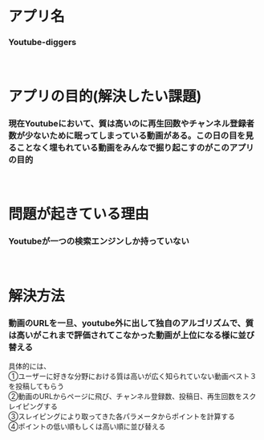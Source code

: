 # アプリ名

### Youtube-diggers   
　　

# アプリの目的(解決したい課題)

### 現在Youtubeにおいて、質は高いのに再生回数やチャンネル登録者数が少ないために眠ってしまっている動画がある。この日の目を見ることなく埋もれている動画をみんなで掘り起こすのがこのアプリの目的
　　

# 問題が起きている理由

### Youtubeが一つの検索エンジンしか持っていない				
　　

# 解決方法	

### 動画のURLを一旦、youtube外に出して独自のアルゴリズムで、質は高いがこれまで評価されてこなかった動画が上位になる様に並び替える  
具体的には、  
①ユーザーに好きな分野における質は高いが広く知られていない動画ベスト３を投稿してもらう  
②動画のURLからページに飛び、チャンネル登録数、投稿日、再生回数をスクレイピングする  
③スレイピングにより取ってきた各パラメータからポイントを計算する  
④ポイントの低い順もしくは高い順に並び替える   
